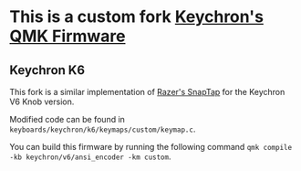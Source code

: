 # This is a custom fork [Keychron's QMK Firmware](https://github.com/Keychron/qmk_firmware)

## Keychron K6

This fork is a similar implementation of [Razer's SnapTap](https://www.razer.com/technology/snap-tap-mode) for the Keychron V6 Knob version.

Modified code can be found in `keyboards/keychron/k6/keymaps/custom/keymap.c`.

You can build this firmware by running the following command `qmk compile -kb keychron/v6/ansi_encoder -km custom`.
